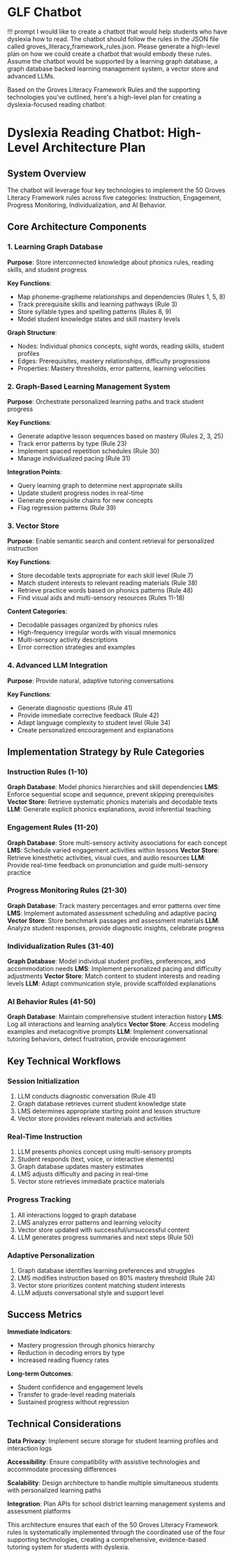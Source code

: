 # GLF Chatbot

!!! prompt
    I would like to create a chatbot that would help students who have dyslexia how to read.  The chatbot should follow the rules in the JSON file called groves_literacy_framework_rules.json.  Please generate a high-level plan on how we could create a chatbot that would embody these rules.  Assume the chatbot would be supported by a learning graph database, a graph database backed learning management system, a vector store and advanced LLMs.

Based on the Groves Literacy Framework Rules and the supporting technologies you've outlined, here's a high-level plan for creating a dyslexia-focused reading chatbot:

# Dyslexia Reading Chatbot: High-Level Architecture Plan

## System Overview

The chatbot will leverage four key technologies to implement the 50 Groves Literacy Framework rules across five categories: Instruction, Engagement, Progress Monitoring, Individualization, and AI Behavior.

## Core Architecture Components

### 1. Learning Graph Database
**Purpose**: Store interconnected knowledge about phonics rules, reading skills, and student progress

**Key Functions**:
- Map phoneme-grapheme relationships and dependencies (Rules 1, 5, 8)
- Track prerequisite skills and learning pathways (Rule 3)
- Store syllable types and spelling patterns (Rules 8, 9)
- Model student knowledge states and skill mastery levels

**Graph Structure**:
- Nodes: Individual phonics concepts, sight words, reading skills, student profiles
- Edges: Prerequisites, mastery relationships, difficulty progressions
- Properties: Mastery thresholds, error patterns, learning velocities

### 2. Graph-Based Learning Management System
**Purpose**: Orchestrate personalized learning paths and track student progress

**Key Functions**:
- Generate adaptive lesson sequences based on mastery (Rules 2, 3, 25)
- Track error patterns by type (Rule 23)
- Implement spaced repetition schedules (Rule 30)
- Manage individualized pacing (Rule 31)

**Integration Points**:
- Query learning graph to determine next appropriate skills
- Update student progress nodes in real-time
- Generate prerequisite chains for new concepts
- Flag regression patterns (Rule 39)

### 3. Vector Store
**Purpose**: Enable semantic search and content retrieval for personalized instruction

**Key Functions**:
- Store decodable texts appropriate for each skill level (Rule 7)
- Match student interests to relevant reading materials (Rule 38)
- Retrieve practice words based on phonics patterns (Rule 48)
- Find visual aids and multi-sensory resources (Rules 11-18)

**Content Categories**:
- Decodable passages organized by phonics rules
- High-frequency irregular words with visual mnemonics
- Multi-sensory activity descriptions
- Error correction strategies and examples

### 4. Advanced LLM Integration
**Purpose**: Provide natural, adaptive tutoring conversations

**Key Functions**:
- Generate diagnostic questions (Rule 41)
- Provide immediate corrective feedback (Rule 42)
- Adapt language complexity to student level (Rule 34)
- Create personalized encouragement and explanations

## Implementation Strategy by Rule Categories

### Instruction Rules (1-10)
**Graph Database**: Model phonics hierarchies and skill dependencies
**LMS**: Enforce sequential scope and sequence, prevent skipping prerequisites
**Vector Store**: Retrieve systematic phonics materials and decodable texts
**LLM**: Generate explicit phonics explanations, avoid inferential teaching

### Engagement Rules (11-20)
**Graph Database**: Store multi-sensory activity associations for each concept
**LMS**: Schedule varied engagement activities within lessons
**Vector Store**: Retrieve kinesthetic activities, visual cues, and audio resources
**LLM**: Provide real-time feedback on pronunciation and guide multi-sensory practice

### Progress Monitoring Rules (21-30)
**Graph Database**: Track mastery percentages and error patterns over time
**LMS**: Implement automated assessment scheduling and adaptive pacing
**Vector Store**: Store benchmark passages and assessment materials
**LLM**: Analyze student responses, provide diagnostic insights, celebrate progress

### Individualization Rules (31-40)
**Graph Database**: Model individual student profiles, preferences, and accommodation needs
**LMS**: Implement personalized pacing and difficulty adjustments
**Vector Store**: Match content to student interests and reading levels
**LLM**: Adapt communication style, provide scaffolded explanations

### AI Behavior Rules (41-50)
**Graph Database**: Maintain comprehensive student interaction history
**LMS**: Log all interactions and learning analytics
**Vector Store**: Access modeling examples and metacognitive prompts
**LLM**: Implement conversational tutoring behaviors, detect frustration, provide encouragement

## Key Technical Workflows

### Session Initialization
1. LLM conducts diagnostic conversation (Rule 41)
2. Graph database retrieves current student knowledge state
3. LMS determines appropriate starting point and lesson structure
4. Vector store provides relevant materials and activities

### Real-Time Instruction
1. LLM presents phonics concept using multi-sensory prompts
2. Student responds (text, voice, or interactive elements)
3. Graph database updates mastery estimates
4. LMS adjusts difficulty and pacing in real-time
5. Vector store retrieves immediate practice materials

### Progress Tracking
1. All interactions logged to graph database
2. LMS analyzes error patterns and learning velocity
3. Vector store updated with successful/unsuccessful content
4. LLM generates progress summaries and next steps (Rule 50)

### Adaptive Personalization
1. Graph database identifies learning preferences and struggles
2. LMS modifies instruction based on 80% mastery threshold (Rule 24)
3. Vector store prioritizes content matching student interests
4. LLM adjusts conversational style and support level

## Success Metrics

**Immediate Indicators**:
- Mastery progression through phonics hierarchy
- Reduction in decoding errors by type
- Increased reading fluency rates

**Long-term Outcomes**:
- Student confidence and engagement levels
- Transfer to grade-level reading materials
- Sustained progress without regression

## Technical Considerations

**Data Privacy**: Implement secure storage for student learning profiles and interaction logs

**Accessibility**: Ensure compatibility with assistive technologies and accommodate processing differences

**Scalability**: Design architecture to handle multiple simultaneous students with personalized learning paths

**Integration**: Plan APIs for school district learning management systems and assessment platforms

This architecture ensures that each of the 50 Groves Literacy Framework rules is systematically implemented through the coordinated use of the four supporting technologies, creating a comprehensive, evidence-based tutoring system for students with dyslexia.